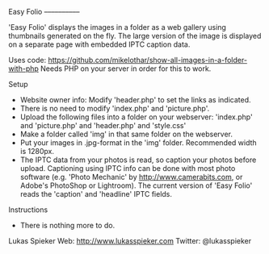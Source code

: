 Easy Folio
––––––––––

'Easy Folio' displays the images in a folder as a web gallery using thumbnails
generated on the fly. The large version of the image is displayed on a 
separate page with embedded IPTC caption data.


Uses code: https://github.com/mikelothar/show-all-images-in-a-folder-with-php
Needs PHP on your server in order for this to work.



Setup
- Website owner info: Modify 'header.php' to set the links as indicated.
- There is no need to modify 'index.php' and 'picture.php'.
- Upload the following files into a folder on your webserver: 
  'index.php' and 'picture.php' and 'header.php' and 'style.css' 
- Make a folder called 'img' in that same folder on the webserver.
- Put your images in .jpg-format in the 'img' folder. Recommended width is 1280px.
- The IPTC data from your photos is read, so caption your photos before upload.
  Captioning using IPTC info can be done with most photo software 
  (e.g. 'Photo Mechanic' by http://www.camerabits.com, or Adobe's PhotoShop or Lightroom).
  The current version of 'Easy Folio' reads the 'caption' and 'headline' IPTC fields.
  

Instructions
- There is nothing more to do.
    
  
Lukas Spieker
Web: http://www.lukasspieker.com
Twitter: @lukasspieker
